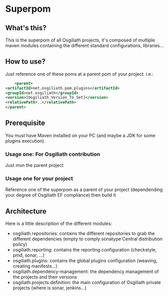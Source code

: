 # Superpom

## What's this?

This is the superpom of all Osgiliath projects, it's composed of multiple maven modules containing the different standard configurations, libraries...

## How to use?

Just reference one of these poms at a parent pom of your project. i.e.:
```xml
	<parent>
<artifactId>net.osgiliath.pom.plugins</artifactId>
<groupId>net.osgiliath</groupId>
<version>[Osgiliath_Version_To_Set]</version>
<relativePath>..</relativePath>
</parent>
```

## Prerequisite

You must have Maven installed on your PC (and maybe a JDK for some plugins execution).

### Usage one: For Osgiliath contribution

Just mvn the parent project

### Usage one for your project

Reference one of the superpom as a parent of your project (dependending your degree of Osgiliath EF compliance) then build it

## Architecture

Here is a little description of the different modules:
* osgiliath.repositories: contains the different repositories to grab the different dependencies (empty to comply sonatype Central distribution policy)
* osgiliath.reporting: contains the reporting configuration (checkstyle, pmd, sonar, ...)
* osgiliath.plugins: contains the global plugins configuration (weaving, creating manifests...)
* osgiliath.dependency-management: the dependency management of the projects and their versions
* osgiliath.projects.definition: the main configuration of Osgiliath private projects (where is sonar, jenkins...)
